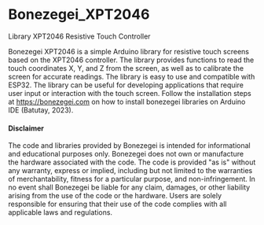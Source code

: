# Bonezegei_XPT2046
Library XPT2046 Resistive Touch Controller

Bonezegei XPT2046 is a simple Arduino library for resistive touch screens based on the XPT2046 controller. The library provides functions to read the touch coordinates X, Y, and Z from the screen, as well as to calibrate the screen for accurate readings. The library is easy to use and compatible with ESP32. The library can be useful for developing applications that require user input or interaction with the touch screen. Follow the installation steps at https://bonezegei.com on how to install bonezegei libraries on Arduino IDE (Batutay, 2023).

  <h4>Disclaimer</h4>
  <p>The code and libraries provided by Bonezegei is intended for informational and educational purposes only. Bonezegei does not own or manufacture the hardware associated with the code. The code is provided "as is" without any warranty, express or implied, including but not limited to the warranties of merchantability, fitness for a particular purpose, and non-infringement. In no event shall Bonezegei be liable for any claim, damages, or other liability arising from the use of the code or the hardware. Users are solely responsible for ensuring that their use of the code complies with all applicable laws and regulations.</p>
